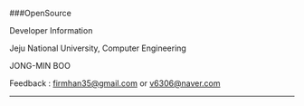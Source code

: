 ###OpenSource

Developer Information

Jeju National University, Computer Engineering

JONG-MIN BOO

Feedback : firmhan35@gmail.com or v6306@naver.com

---
